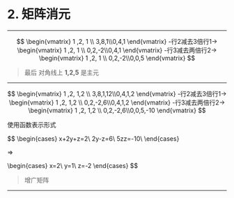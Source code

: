 # 2. 矩阵消元

---

$$
\begin{vmatrix} 1 ,2, 1  \\ 3,8,1\\0,4,1 \end{vmatrix}
-行2减去3倍行1->
\begin{vmatrix} 1 ,2, 1  \\ 0,2,-2\\0,4,1 \end{vmatrix}
-行3减去两倍行2->
\begin{vmatrix} 1 ,2, 1  \\ 0,2,-2\\0,0,5 \end{vmatrix}
$$

> 最后 对角线上 **1,2,5** 是主元

---

$$
\begin{vmatrix} 1 ,2, 1,2  \\ 3,8,1,12\\0,4,1,2 \end{vmatrix}
-行2减去3倍行1->
\begin{vmatrix} 1 ,2, 1,2  \\ 0,2,-2,6\\0,4,1,2 \end{vmatrix}
-行3减去两倍行2->
\begin{vmatrix} 1 ,2, 1,2  \\ 0,2,-2,6\\0,0,5,-10 \end{vmatrix}
$$

使用函数表示形式

$$
\begin{cases}
x+2y+z=2\\
2y-z=6\\
5zz=-10\\
\end{cases}

=>

\begin{cases}
x=2\\
y=1\\
 z=-2
\end{cases}
$$

> 增广矩阵

---
